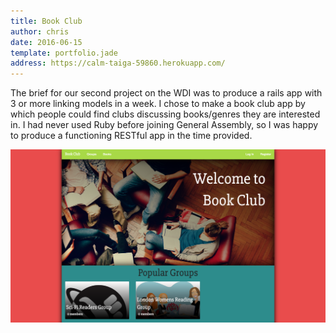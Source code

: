 ```yaml
---
title: Book Club
author: chris
date: 2016-06-15
template: portfolio.jade
address: https://calm-taiga-59860.herokuapp.com/
---
```


The brief for our second project on the WDI was to produce a rails app with 3 or more linking models in a week. I chose to make a book club app by which people could find clubs discussing books/genres they are interested in. I had never used Ruby before joining General Assembly, so I was happy to produce a functioning RESTful app in the time provided.

![Book Club](Book-Club.png)
